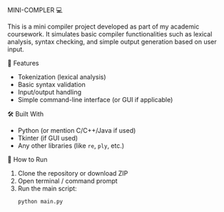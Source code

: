 MINI-COMPLER 💻

This is a mini compiler project developed as part of my academic coursework. It simulates basic compiler functionalities such as lexical analysis, syntax checking, and simple output generation based on user input.

 🚀 Features
- Tokenization (lexical analysis)
- Basic syntax validation
- Input/output handling
- Simple command-line interface (or GUI if applicable)

 🛠️ Built With
- Python (or mention C/C++/Java if used)
- Tkinter (if GUI used)
- Any other libraries (like `re`, `ply`, etc.)

 📁 How to Run
1. Clone the repository or download ZIP
2. Open terminal / command prompt
3. Run the main script:
   ```bash
   python main.py
